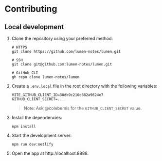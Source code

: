 # Contributing

<!-- TODO: update -->
## Local development

1. Clone the repository using your preferred method:

   ```shell
   # HTTPS
   git clone https://github.com/lumen-notes/lumen.git

   # SSH
   git clone git@github.com:lumen-notes/lumen.git

   # GitHub CLI
   gh repo clone lumen-notes/lumen
   ```

2. Create a `.env.local` file in the root directory with the following variables:

   ```shell
   VITE_GITHUB_CLIENT_ID=30db9c210d682a9624e7
   GITHUB_CLIENT_SECRET=...
   ```

   > Note: Ask @colebemis for the `GITHUB_CLIENT_SECRET` value.

3. Install the dependencies:

   ```shell
   npm install
   ```

4. Start the development server:

   ```shell
   npm run dev:netlify
   ```

5. Open the app at http://localhost:8888.
